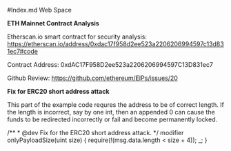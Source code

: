 #Index.md Web Space

<b>ETH Mainnet Contract Analysis</b>

Etherscan.io smart contract for security analysis:
https://etherscan.io/address/0xdac17f958d2ee523a2206206994597c13d831ec7#code

Contract Address:
0xdAC17F958D2ee523a2206206994597C13D831ec7

Github Review:
https://github.com/ethereum/EIPs/issues/20

<b>Fix for ERC20 short address attack</b>

This part of the example code requres the address to be of correct length. If the length is incorrect, say by one int, then an appended 0 can cause the funds to be redirected incorrectly or fail and become permanently locked.

   /**
    * @dev Fix for the ERC20 short address attack.
    */
    modifier onlyPayloadSize(uint size) {
        require(!(msg.data.length < size + 4));
        _;
    }